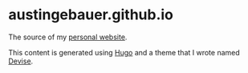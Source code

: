 # austingebauer.github.io

The source of my [personal website](http://austingebauer.com).

This content is generated using [Hugo](https://gohugo.io/) and a theme that I wrote 
named [Devise](https://github.com/austingebauer/devise).
